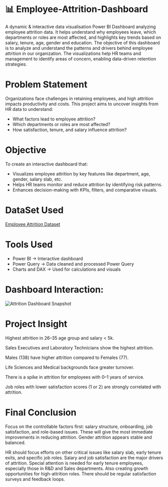 # 📊 Employee-Attrition-Dashboard
 A dynamic & interactive data visualisation Power BI Dashboard analyzing employee attrition data. It helps understand why employees leave, which departments or roles are most affected, and highlights key trends based on salary, tenure, age, gender and education.
The objective of this dashboard is to analyze and understand the patterns and drivers behind employee attrition in our organization. The visualizations help HR teams and management to identify areas of concern, enabling data-driven retention strategies.

# Problem Statement
Organizations face challenges in retaining employees, and high attrition impacts productivity and costs. This project aims to uncover insights from HR data to understand:
* What factors lead to employee attrition?
* Which departments or roles are most affected?
* How satisfaction, tenure, and salary influence attrition?

# Objective
To create an interactive dashboard that:
* Visualizes employee attrition by key features like department, age, gender, salary slab, etc.
* Helps HR teams monitor and reduce attrition by identifying risk patterns.
* Enhances decision-making with KPIs, filters, and comparative visuals.

# DataSet Used
<a href = "https://github.com/VishalShetty3112/Employee-Attrition-Dashboard/blob/main/hrattrition.csv" > Employee Attrition Dataset</a>

# Tools Used
* Power BI -> Interactive dashboard
* Power Query -> Data cleaned and processed  Power Query
* Charts and DAX -> Used for calculations and visuals

# Dashboard Interaction:
![Attrition Dashboard Snapshot](https://github.com/user-attachments/assets/3b536935-00d2-422d-8618-c86b4732f242)

# Project Insight
Highest attrition in 26–35 age group and salary < 5k.

Sales Executives and Laboratory Technicians show the highest attrition.

Males (138) have higher attrition compared to Females (77).

Life Sciences and Medical backgrounds face greater turnover. 

There is a spike in attrition for employees with 0–1 years of service.

Job roles with lower satisfaction scores (1 or 2) are strongly correlated with attrition.

# Final Conclusion
Focus on the controllable factors first: salary structure, onboarding, job satisfaction, and role-based issues. These will give the most immediate improvements in reducing attrition.
Gender attrition appears stable and balanced.

HR should focus efforts on other critical issues like salary slab, early tenure exits, and specific job roles.
Salary and job satisfaction are the major drivers of attrition. Special attention is needed for early tenure employees, especially those in R&D and Sales departments. Also creating growth opportunities for high-attrition roles. There should be regular satisfaction surveys and feedback loops.
